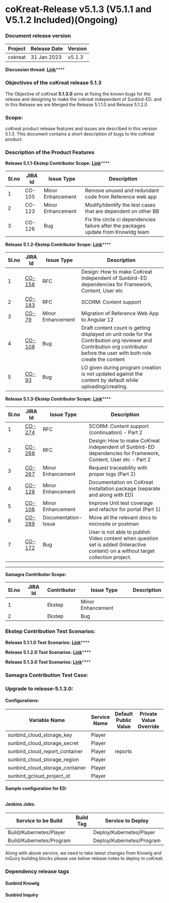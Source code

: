 # coKreat-Release v5.1.3 (V5.1.1 and V5.1.2 Included)(Ongoing)

### Document release version <a href="#document-release-version" id="document-release-version"></a>

| Project | Release Date | Version |
| ------- | ------------ | ------- |
| cokreat | 31 Jan 2023  | v5.1.3  |

**Discussion thread:** [**Link**](https://github.com/Sunbird-coKreat/Community/discussions/49)****

### **Objectives of the coKreat release 5.1.3**

The Objective of coKreat **5.1.3.0** aims at fixing the known bugs for the release and designing to make the cokreat independent of Sunbird-ED. and In this Release we are Merged the Release 5.1.1.0 and Release 5.1.2.0&#x20;

### Scope:

coKreat product release features and issues are described in this version 5.1.3. This document contains a short description of bugs to the coKreat product.

### **Description of the Product Features**

**Release 5.1.1-Ekstep Contributor Scope:** [**Link**](https://project-sunbird.atlassian.net/issues/?filter=12693)****

| Sl.no | JIRA Id | Issue Type        | Description                                                                        |
| ----- | ------- | ----------------- | ---------------------------------------------------------------------------------- |
| 1     | CO-105  | Minor Enhancement | Remove unused and redundant code from Reference web app                            |
| 2     | CO-123  | Minor Enhancement | Modify/Identify the test cases that are dependent on other BB                      |
| 3     | CO-126  | Bug               | Fix the circle ci dependencies failure after the packages update from Knowldg team |

**Release 5.1.2-Ekstep Contributor Scope:** [**Link**](https://project-sunbird.atlassian.net/issues/?filter=12716)****

| Sl.no | JIRA Id                                                       | Issue Type        | Description                                                                                                                                                                |
| ----- | ------------------------------------------------------------- | ----------------- | -------------------------------------------------------------------------------------------------------------------------------------------------------------------------- |
| 1     | [CO-158](https://project-sunbird.atlassian.net/browse/CO-158) | RFC               | Design: How to make CoKreat independent of Sunbird-ED dependencies for Framework, Content, User etc                                                                        |
| 2     | [CO-183](https://project-sunbird.atlassian.net/browse/CO-183) | RFC               | SCORM: Content support                                                                                                                                                     |
| 3     | [CO-79](https://project-sunbird.atlassian.net/browse/CO-79)   | Minor Enhancement | Migration of Reference Web App to Angular 12                                                                                                                               |
| 4     | [CO-108](https://project-sunbird.atlassian.net/browse/CO-108) | Bug               | Draft content count is getting displayed on unit node for the Contribution org reviewer and Contribution org contributor before the user with both role create the content |
| 5     | [CO-93](https://project-sunbird.atlassian.net/browse/CO-93)   | Bug               | LO given during program creation is not updated against the content by default while uploading/creating.                                                                   |

**Release 5.1.3-Ekstep Contributor Scope:** [**Link**](https://project-sunbird.atlassian.net/issues/?filter=12736\&jql=project%20%3D%20CO%20AND%20issuetype%20in%20\(Bug%2C%20Documentation-Issue%2C%20Epic%2C%20Installation-Issues%2C%20Minor-Enhancement%2C%20RFC%2C%20Test\)%20AND%20%22Contributor%20Type%5BSelect%20List%20\(cascading\)%5D%22%20in%20cascadeOption\(10441%2C%2010443\)%20AND%20Sprint%20%3D%20333%20ORDER%20BY%20issuetype%20DESC%2C%20created%20DESC)****

| Sl.no | JIRA Id                                                       | Issue Type          | Description                                                                                                                        |
| ----- | ------------------------------------------------------------- | ------------------- | ---------------------------------------------------------------------------------------------------------------------------------- |
| 1     | [CO-274](https://project-sunbird.atlassian.net/browse/CO-274) | RFC                 | SCORM: Content support (continuation) - Part 2                                                                                     |
| 2     | [CO-268](https://project-sunbird.atlassian.net/browse/CO-268) | RFC                 | Design: How to make CoKreat independent of Sunbird-ED dependencies for Framework, Content, User etc - Part 2                       |
| 3     | [CO-267](https://project-sunbird.atlassian.net/browse/CO-267) | Minor Enhancement   | Request traceability with proper logs (Part 2)                                                                                     |
| 4     | [CO-128](https://project-sunbird.atlassian.net/browse/CO-128) | Minor Enhancement   | Documentation on CoKreat installation package (separate and along with ED)                                                         |
| 5     | [CO-106](https://project-sunbird.atlassian.net/browse/CO-106) | Minor Enhancement   | Improve Unit test coverage and refactor for portal (Part 1)                                                                        |
| 6     | [CO-289](https://project-sunbird.atlassian.net/browse/CO-289) | Documentation-Issue | Move all the relevant docs to microsite or postman                                                                                 |
| 7     | [CO-172](https://project-sunbird.atlassian.net/browse/CO-172) | Bug                 | User is not able to publish Video content when question set is added (Interactive content) on a without target collection project. |

****

**Samagra Contributor Scope:**&#x20;

| Sl.no | JIRA Id | Contributor | Issue Type        | Description |
| ----- | ------- | ----------- | ----------------- | ----------- |
| 1     |         | Ekstep      | Minor Enhancement |             |
| 2     |         | Ekstep      | Bug               |             |

### **Ekstep Contribution Test Scenarios:**&#x20;

**Release 5.1.1.0 Test Scenarios:** [**Link**](https://project-sunbird.atlassian.net/wiki/spaces/COK/pages/3272114311/R+5.1.1.0+Test+Scenarios)****

**Release 5.1.2.0 Test Scenarios:** [**Link**](https://project-sunbird.atlassian.net/wiki/spaces/COK/pages/3272736991/R+5.1.2.0+Test+Scenarios)****

**Release 5.1.3.0 Test Scenarios:** [**Link**](https://project-sunbird.atlassian.net/wiki/spaces/COK/pages/3272605728/R+5.1.3.0+Test+Scenarios)****

### **Samagra Contribution Test Case:**&#x20;

### **Upgrade to release-5.1.3.0**:

#### Configurations:

| Variable Name                      | Service Name | Default Public Value | Private Value Override | Comments |
| ---------------------------------- | ------------ | -------------------- | ---------------------- | -------- |
| sunbird\_cloud\_storage\_key       | Player       |                      |                        |          |
| sunbird\_cloud\_storage\_secret    | Player       |                      |                        |          |
| sunbird\_cloud\_report\_container  | Player       | reports              |                        |          |
| sunbird\_cloud\_storage\_region    | Player       |                      |                        |          |
| sunbird\_cloud\_storage\_container | Player       |                      |                        |          |
| sunbird\_gcloud\_project\_id       | Player       |                      |                        |          |

<mark style="color:red;"></mark>

**Sample configuration for ED:**

```
```

#### Jenkins Jobs:

| Service to be Build      | Build Tag | Service to Deploy         | Deploy Tag | Comments |
| ------------------------ | --------- | ------------------------- | ---------- | -------- |
| Build/Kubernetes/Player  |           | Deploy/Kubernetes/Player  |            |          |
| Build/Kubernetes/Program |           | Deploy/Kubernetes/Program |            |          |

Along with above service, we need to take latest changes from Knowlg and inQuiry building blocks  please use below release notes to deploy in coKreat.

### Dependency release tags

#### Sunbird Knowlg



#### Sunbird Inquiry



